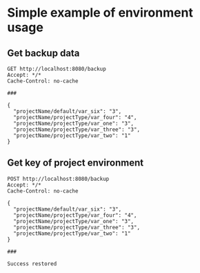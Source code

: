 # Simple example of environment usage

## Get backup data
```http
GET http://localhost:8080/backup
Accept: */*
Cache-Control: no-cache

###

{
  "projectName/default/var_six": "3",
  "projectName/projectType/var_four": "4",
  "projectName/projectType/var_one": "3",
  "projectName/projectType/var_three": "3",
  "projectName/projectType/var_two": "1"
}
```
## Get key of project environment
```http
POST http://localhost:8080/backup
Accept: */*
Cache-Control: no-cache

{
  "projectName/default/var_six": "3",
  "projectName/projectType/var_four": "4",
  "projectName/projectType/var_one": "3",
  "projectName/projectType/var_three": "3",
  "projectName/projectType/var_two": "1"
}

###

Success restored
```
